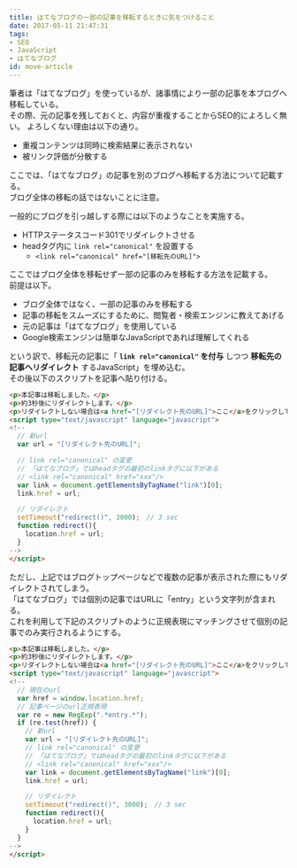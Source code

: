 ```yaml
---
title: はてなブログの一部の記事を移転するときに気をつけること
date: 2017-05-11 21:47:31
tags:
- SEO
- JavaScript
- はてなブログ
id: move-article
---
```


筆者は「はてなブログ」を使っているが、諸事情により一部の記事を本ブログへ移転している。  
その際、元の記事を残しておくと、内容が重複することからSEO的によろしく無い。
よろしくない理由は以下の通り。

- 重複コンテンツは同時に検索結果に表示されない
- 被リンク評価が分散する

ここでは、「はてなブログ」の記事を別のブログへ移転する方法について記載する。  
ブログ全体の移転の話ではないことに注意。

<!-- more -->

一般的にブログを引っ越しする際には以下のようなことを実施する。

- HTTPステータスコード301でリダイレクトさせる
- headタグ内に `link rel="canonical"` を設置する
    - `<link rel="canonical" href="[移転先のURL]">`

ここではブログ全体を移転せず一部の記事のみを移転する方法を記載する。  
前提は以下。

- ブログ全体ではなく、一部の記事のみを移転する
- 記事の移転をスムーズにするために、閲覧者・検索エンジンに教えてあげる
- 元の記事は「はてなブログ」を使用している
- Google検索エンジンは簡単なJavaScriptであれば理解してくれる

という訳で、移転元の記事に「 **`link rel="canonical"` を付与** しつつ **移転先の記事へリダイレクト** するJavaScript」を埋め込む。  
その後以下のスクリプトを記事へ貼り付ける。

```html
<p>本記事は移転しました。</p>
<p>約3秒後にリダイレクトします。</p>
<p>リダイレクトしない場合は<a href="[リダイレクト先のURL]">ここ</a>をクリックしてください。</p>
<script type="text/javascript" language="javascript">
<!--
  // 新url
  var url = "[リダイレクト先のURL]";

  // link rel="canonical" の変更
  // 「はてなブログ」ではheadタグの最初のlinkタグに以下がある
  // <link rel="canonical" href="xxx"/>
  var link = document.getElementsByTagName("link")[0];
  link.href = url;

  // リダイレクト
  setTimeout("redirect()", 3000);　// 3 sec
  function redirect(){
    location.href = url;
  }
-->
</script>
```

ただし、上記ではブログトップページなどで複数の記事が表示された際にもリダイレクトされてしまう。  
「はてなブログ」では個別の記事ではURLに「entry」という文字列が含まれる。  
これを利用して下記のスクリプトのように正規表現にマッチングさせて個別の記事でのみ実行されるようにする。

```html
<p>本記事は移転しました。</p>
<p>約3秒後にリダイレクトします。</p>
<p>リダイレクトしない場合は<a href="[リダイレクト先のURL]">ここ</a>をクリックしてください。</p>
<script type="text/javascript" language="javascript">
<!--
  // 現在のurl
  var href = window.location.href;
  // 記事ページのurl正規表現
  var re = new RegExp(".*entry.*");
  if (re.test(href)) {
    // 新url
    var url = "[リダイレクト先のURL]";
    // link rel="canonical" の変更
    // 「はてなブログ」ではheadタグの最初のlinkタグに以下がある
    // <link rel="canonical" href="xxx"/>
    var link = document.getElementsByTagName("link")[0];
    link.href = url;

    // リダイレクト
    setTimeout("redirect()", 3000);　// 3 sec
    function redirect(){
      location.href = url;
    }
  }
-->
</script>
```
